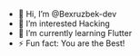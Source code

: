 - 👋 Hi, I’m @Bexruzbek-dev
- 👀 I’m interested Hacking
- 🌱 I’m currently learning Flutter
- ⚡ Fun fact: You are the Best!

<!---
Bexruzbek-dev/Bexruzbek-dev is a ✨ special ✨ repository because its `README.md` (this file) appears on your GitHub profile.
You can click the Preview link to take a look at your changes.
--->
